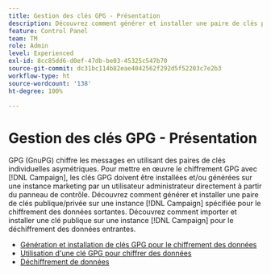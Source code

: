 ```yaml
---
title: Gestion des clés GPG - Présentation
description: Découvrez comment générer et installer une paire de clés publique/privée sur une instance  [!DNL Campaign]  spécifiée pour le chiffrement des données sortantes. Découvrez comment importer et installer une clé publique sur une instance  [!DNL Campaign]  pour le déchiffrement des données entrantes.
feature: Control Panel
team: TM
role: Admin
level: Experienced
exl-id: 8cc85dd6-d0ef-47db-be03-45325c547b70
source-git-commit: dc31bc114b82eae4042562f292d5f52203c7e2b3
workflow-type: ht
source-wordcount: '138'
ht-degree: 100%

---
```


# Gestion des clés GPG - Présentation

GPG (GnuPG) chiffre les messages en utilisant des paires de clés individuelles asymétriques. Pour mettre en œuvre le chiffrement GPG avec [!DNL Campaign], les clés GPG doivent être installées et/ou générées sur une instance marketing par un utilisateur administrateur directement à partir du panneau de contrôle.
Découvrez comment générer et installer une paire de clés publique/privée sur une instance [!DNL Campaign] spécifiée pour le chiffrement des données sortantes. Découvrez comment importer et installer une clé publique sur une instance [!DNL Campaign] pour le déchiffrement des données entrantes.

* [Génération et installation de clés GPG pour le chiffrement des données](./generate-and-install-gpg-keys-for-data-encryption.md)
* [Utilisation d&#39;une clé GPG pour chiffrer des données](./use-a-gpg-key-to-encrypt-data.md)
* [Déchiffrement de données](./decrypt-data.md)
